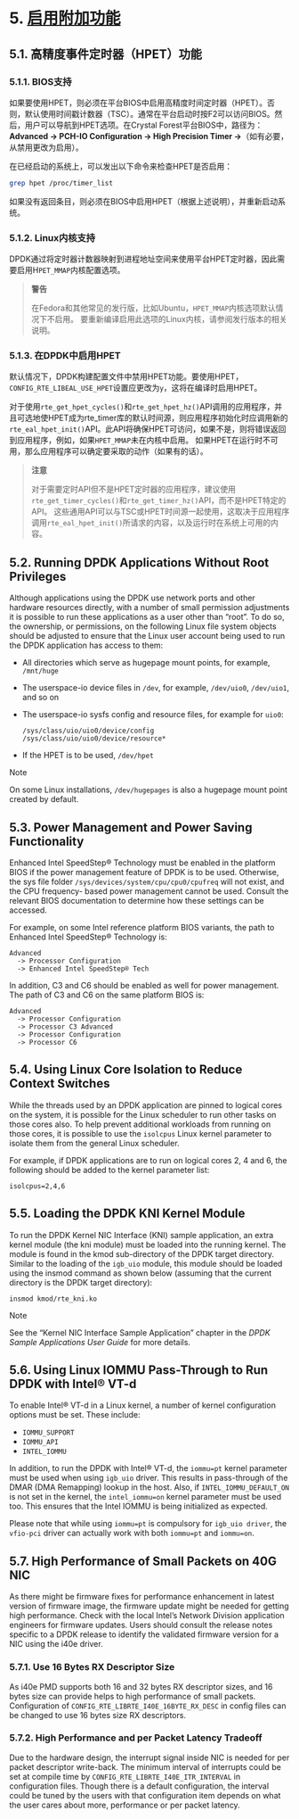 # 5. [启用附加功能](http://dpdk.org/doc/guides/linux_gsg/enable_func.html)

## 5.1. 高精度事件定时器（HPET）功能

### 5.1.1. BIOS支持

如果要使用HPET，则必须在平台BIOS中启用高精度时间定时器（HPET）。否则，默认使用时间戳计数器（TSC）。通常在平台启动时按F2可以访问BIOS。然后，用户可以导航到HPET选项。在Crystal Forest平台BIOS中，路径为：**Advanced -> PCH-IO Configuration -> High Precision Timer ->**（如有必要，从禁用更改为启用）。

在已经启动的系统上，可以发出以下命令来检查HPET是否启用：

```sh
grep hpet /proc/timer_list
```

如果没有返回条目，则必须在BIOS中启用HPET（根据上述说明），并重新启动系统。

### 5.1.2. Linux内核支持

DPDK通过将定时器计数器映射到进程地址空间来使用平台HPET定时器，因此需要启用H`PET_MMAP`内核配置选项。

> **警告**
>
> 在Fedora和其他常见的发行版，比如Ubuntu，`HPET_MMAP`内核选项默认情况下不启用。 要重新编译启用此选项的Linux内核，请参阅发行版本的相关说明。

### 5.1.3. 在DPDK中启用HPET

默认情况下，DPDK构建配置文件中禁用HPET功能。要使用HPET，`CONFIG_RTE_LIBEAL_USE_HPET`设置应更改为`y`，这将在编译时启用HPET。

对于使用`rte_get_hpet_cycles()`和`rte_get_hpet_hz()`API调用的应用程序，并且可选地使HPET成为rte_timer库的默认时间源，则应用程序初始化时应调用新的`rte_eal_hpet_init()`API。此API将确保HPET可访问，如果不是，则将错误返回到应用程序，例如，如果`HPET_MMAP`未在内核中启用。 如果HPET在运行时不可用，那么应用程序可以确定要采取的动作（如果有的话）。

> **注意**
>
> 对于需要定时API但不是HPET定时器的应用程序，建议使用`rte_get_timer_cycles()`和`rte_get_timer_hz()`API，而不是HPET特定的API。 这些通用API可以与TSC或HPET时间源一起使用，这取决于应用程序调用`rte_eal_hpet_init()`所请求的内容，以及运行时在系统上可用的内容。

## 5.2. Running DPDK Applications Without Root Privileges

Although applications using the DPDK use network ports and other hardware resources directly, with a number of small permission adjustments it is possible to run these applications as a user other than “root”. To do so, the ownership, or permissions, on the following Linux file system objects should be adjusted to ensure that the Linux user account being used to run the DPDK application has access to them:

- All directories which serve as hugepage mount points, for example, `/mnt/huge`

- The userspace-io device files in `/dev`, for example, `/dev/uio0`, `/dev/uio1`, and so on

- The userspace-io sysfs config and resource files, for example for `uio0`:

  ```
  /sys/class/uio/uio0/device/config
  /sys/class/uio/uio0/device/resource*
  ```

- If the HPET is to be used, `/dev/hpet`

Note

On some Linux installations, `/dev/hugepages` is also a hugepage mount point created by default.

## 5.3. Power Management and Power Saving Functionality

Enhanced Intel SpeedStep® Technology must be enabled in the platform BIOS if the power management feature of DPDK is to be used. Otherwise, the sys file folder `/sys/devices/system/cpu/cpu0/cpufreq` will not exist, and the CPU frequency- based power management cannot be used. Consult the relevant BIOS documentation to determine how these settings can be accessed.

For example, on some Intel reference platform BIOS variants, the path to Enhanced Intel SpeedStep® Technology is:

```
Advanced
  -> Processor Configuration
  -> Enhanced Intel SpeedStep® Tech

```

In addition, C3 and C6 should be enabled as well for power management. The path of C3 and C6 on the same platform BIOS is:

```
Advanced
  -> Processor Configuration
  -> Processor C3 Advanced
  -> Processor Configuration
  -> Processor C6

```

## 5.4. Using Linux Core Isolation to Reduce Context Switches

While the threads used by an DPDK application are pinned to logical cores on the system, it is possible for the Linux scheduler to run other tasks on those cores also. To help prevent additional workloads from running on those cores, it is possible to use the `isolcpus` Linux kernel parameter to isolate them from the general Linux scheduler.

For example, if DPDK applications are to run on logical cores 2, 4 and 6, the following should be added to the kernel parameter list:

```
isolcpus=2,4,6

```

## 5.5. Loading the DPDK KNI Kernel Module

To run the DPDK Kernel NIC Interface (KNI) sample application, an extra kernel module (the kni module) must be loaded into the running kernel. The module is found in the kmod sub-directory of the DPDK target directory. Similar to the loading of the `igb_uio` module, this module should be loaded using the insmod command as shown below (assuming that the current directory is the DPDK target directory):

```
insmod kmod/rte_kni.ko

```

Note

See the “Kernel NIC Interface Sample Application” chapter in the *DPDK Sample Applications User Guide* for more details.

## 5.6. Using Linux IOMMU Pass-Through to Run DPDK with Intel® VT-d

To enable Intel® VT-d in a Linux kernel, a number of kernel configuration options must be set. These include:

- `IOMMU_SUPPORT`
- `IOMMU_API`
- `INTEL_IOMMU`

In addition, to run the DPDK with Intel® VT-d, the `iommu=pt` kernel parameter must be used when using `igb_uio` driver. This results in pass-through of the DMAR (DMA Remapping) lookup in the host. Also, if `INTEL_IOMMU_DEFAULT_ON` is not set in the kernel, the `intel_iommu=on` kernel parameter must be used too. This ensures that the Intel IOMMU is being initialized as expected.

Please note that while using `iommu=pt` is compulsory for `igb_uio driver`, the `vfio-pci` driver can actually work with both `iommu=pt` and `iommu=on`.

## 5.7. High Performance of Small Packets on 40G NIC

As there might be firmware fixes for performance enhancement in latest version of firmware image, the firmware update might be needed for getting high performance. Check with the local Intel’s Network Division application engineers for firmware updates. Users should consult the release notes specific to a DPDK release to identify the validated firmware version for a NIC using the i40e driver.

### 5.7.1. Use 16 Bytes RX Descriptor Size

As i40e PMD supports both 16 and 32 bytes RX descriptor sizes, and 16 bytes size can provide helps to high performance of small packets. Configuration of `CONFIG_RTE_LIBRTE_I40E_16BYTE_RX_DESC` in config files can be changed to use 16 bytes size RX descriptors.

### 5.7.2. High Performance and per Packet Latency Tradeoff

Due to the hardware design, the interrupt signal inside NIC is needed for per packet descriptor write-back. The minimum interval of interrupts could be set at compile time by `CONFIG_RTE_LIBRTE_I40E_ITR_INTERVAL` in configuration files. Though there is a default configuration, the interval could be tuned by the users with that configuration item depends on what the user cares about more, performance or per packet latency.